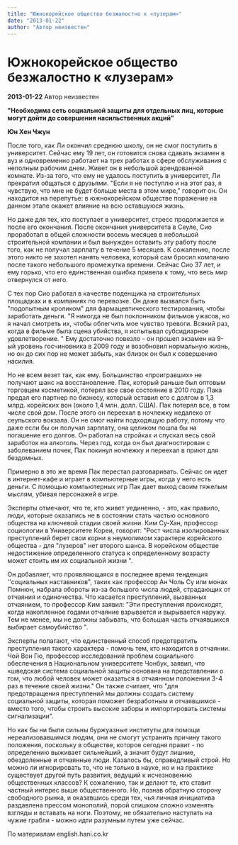 ```yaml
---
title: "Южнокорейское общество безжалостно к «лузерам»"
date: "2013-01-22"
author: "Автор неизвестен"
---
```


# Южнокорейское общество безжалостно к «лузерам»

**2013-01-22** Автор неизвестен

**"Необходима сеть социальной защиты для отдельных лиц, которые могут дойти до совершения насильственных акций"**

**Юн Хен Чжун**

После того, как Ли окончил среднюю школу, он не смог поступить в университет. Сейчас ему 19 лет, он готовится снова сдавать экзамен в вуз и одновременно работает на трех работах в сфере обслуживания с неполным рабочим днем. Живет он в небольшой арендованной комнате. Из-за того, что ему не удалось поступить в университет, Ли прекратил общаться с друзьями. "Если я не поступлю и на этот раз, я чувствую, что мне не будет больше места в этом мире," говорит он. Он находится на перепутье: в южнокорейском обществе поражение на данном этапе окажет влияние на всю оставшуюся жизнь.

Но даже для тех, кто поступает в университет, стресс продолжается и после его окончания. После окончания университета в Сеуле, Сио проработал в общей сложности восемь месяцев в небольшой строительной компании и был вынужден оставить эту работу после того, как не получал зарплату в течение 5 месяцев. К сожалению, после этого никто не захотел нанять человека, который сам бросил компанию после такого небольшого промежутка времени. Сейчас Сио 37 лет, и ему горько, что его единственная ошибка привела к тому, что весь мир отвернулся от него.

С тех пор Сио работал в качестве поденщика на строительных площадках и в компаниях по перевозке. Он даже вызвался быть "подопытным кроликом" для фармацевтического тестирования, чтобы заработать деньги. "Я никогда не был поклонником фильмов ужасов, но я начал смотреть их, чтобы облегчить мое чувство тревоги. Всякий раз, когда в фильме была сцена убийства, я испытывал субсидиарное удовлетворение. " Ему достаточно повезло - он прошел экзамен на 9-ый уровень госчиновника в 2009 году и возобновил нормальную жизнь, но он до сих пор не может забыть, как близок он был к совершению насилия.

Но не всем везет так, как ему. Большинство «проигравших» не получают шанс на восстановление. Пак, который раньше был оптовым торговцем косметикой, потерял все свое состояние в 2010 году. Пака предал его партнер по бизнесу, который оставил его с долгом в 1,3 млрд. корейских вон (около 1,4 млн. долл. США). Пак потерял все, в том числе свой дом. После этого он переехал в ночлежку недалеко от сеульского вокзала. Он не смог найти подходящую работу, потому что даже если бы он получал зарплату, она целиком пошла бы на погашение его долгов. Он работал на стройках и спускал весь свой заработок на алкоголь. Через год, когда он был диагностирован с заболеванием почек, Пак покинул ночлежку и переехал в приют для бездомных.

Примерно в это же время Пак перестал разговаривать. Сейчас он идет в интернет-кафе и играет в компьютерные игры, когда у него есть деньги. С помощью компьютерных игр Пак дает выход своим тяжелым мыслям, убивая персонажей в игре.

Эксперты отмечают, что те, кто живет уединенно, - это, как правило, люди, которые оказались не в состоянии стать частью основного общества на ключевой стадии своей жизни. Ким Су-Хан, профессор социологии в Университете Кореи, говорит: "Рост числа изолированных преступлений берет свои корни в неумолимом характере корейского общества - для "лузеров" нет второго шанса. В корейском обществе недостижение определенного статуса к определенному возрасту может стоить им их социальной жизни ".

Он добавляет, что проявляющаяся в последнее время тенденция ''социальных наставников", таких как профессор Ан Чоль Су или монах Помнюн, набрала обороты из-за большого числа людей, страдающих от отчаяния и одиночества. Что касается преступлений, вызванных отчаянием, то профессор Ким заявил: "Эти преступления происходят, когда накопленное годами отчаяние взрывается и вырывается наружу. Тем не менее, мы не должны забывать, что большая часть отчаявшихся выбирает самоубийство ".

Эксперты полагают, что единственный способ предотвратить преступления такого характера - помочь тем, кто находится в отчаянии. Чой Вон Гю, профессор исследований проблем социального обеспечения в Национальном университете Чонбук, заявил, что «шведская система социальной защиты основана на представлении о том, что любой человек может оказаться в отчаянном положении 3-4 раз в течение своей жизни." Он также считает, что "для предотвращения преступлений мы должны создать систему социальной защиты, которая поможет безработным и отчаявшимся - вместо того, чтобы строить высокие заборы и импортировать системы сигнализации".

Но как бы ни были сильны буржуазные институты для помощи нереализовавшимся людям, они не смогут устранить причину такого положения, поскольку в обществе, которое сегодня правит - по определению выживает сильнейший, а значит будут лишние, обездоленные и отчаянные люди. Казалось бы, справедливый строй. Но можно ли игнорировать то, что не только в науке, но и на практике существует другой путь развития, ведущий к исчезновению общественных классов? К сожалению, так и делают те, кто ставит частный интерес выше общественного. Но, познав обратную сторону свободного рынка, и оказавшись среди тех, чья личная инициатива раздавлена прессом монополий, порой слишком сложно изменять взгляды и вставать на ноги. Поэтому, не обязательно наступать на чужие грабли - можно идти разумным путем уже сейчас.

По материалам english.hani.co.kr